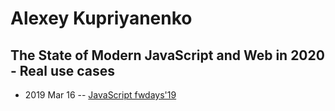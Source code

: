 # Alexey Kupriyanenko

## The State of Modern JavaScript and Web in 2020 - Real use cases
- 2019 Mar 16 -- [JavaScript fwdays&#39;19](https://fwdays.com/en/event/js-fwdays-2019/review/the-state-of-modern-js-and-web-in-2020)    
